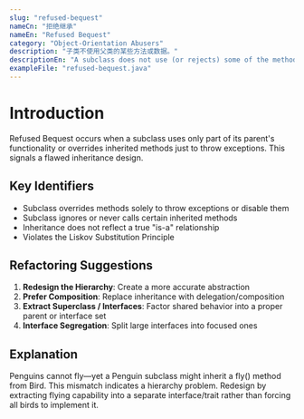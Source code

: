 ```yaml
---
slug: "refused-bequest"
nameCn: "拒绝继承"
nameEn: "Refused Bequest"
category: "Object-Orientation Abusers"
description: "子类不使用父类的某些方法或数据。"
descriptionEn: "A subclass does not use (or rejects) some of the methods or data it inherits from its parent."
exampleFile: "refused-bequest.java"
---
```


# Introduction

Refused Bequest occurs when a subclass uses only part of its parent's functionality or overrides inherited methods just to throw exceptions. This signals a flawed inheritance design.

## Key Identifiers

- Subclass overrides methods solely to throw exceptions or disable them
- Subclass ignores or never calls certain inherited methods
- Inheritance does not reflect a true "is-a" relationship
- Violates the Liskov Substitution Principle

## Refactoring Suggestions

1. **Redesign the Hierarchy**: Create a more accurate abstraction
2. **Prefer Composition**: Replace inheritance with delegation/composition
3. **Extract Superclass / Interfaces**: Factor shared behavior into a proper parent or interface set
4. **Interface Segregation**: Split large interfaces into focused ones

## Explanation

Penguins cannot fly—yet a Penguin subclass might inherit a fly() method from Bird. This mismatch indicates a hierarchy problem. Redesign by extracting flying capability into a separate interface/trait rather than forcing all birds to implement it.